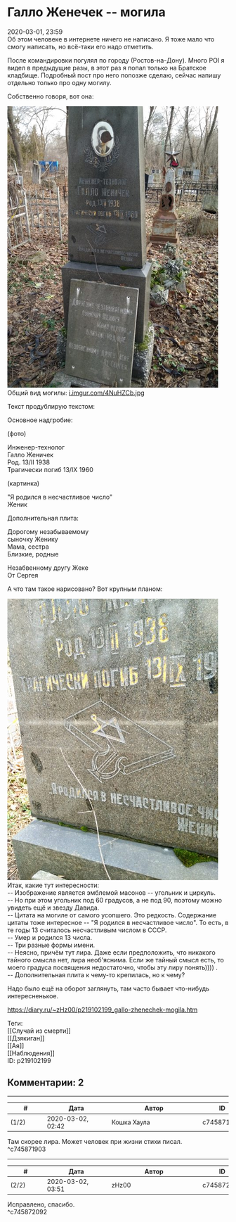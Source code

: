 Галло Женечек -- могила
=======================

  
2020-03-01, 23:59  
 Об этом человеке в интернете ничего не написано. Я тоже мало что смогу написать, но всё-таки его надо отметить.   
   
 После командировки погулял по городу (Ростов-на-Дону). Много POI я видел в предыдущие разы, в этот раз я попал только на Братское кладбище. Подробный пост про него попозже сделаю, сейчас напишу отдельно только про одну могилу.   
   
 Собственно говоря, вот она:   
   
   [![](pics/F7RI67bl.jpg)](https://i.imgur.com/F7RI67b.jpg)     
  Общий вид могилы:  [i.imgur.com/4NuHZCb.jpg](pics/4NuHZCb.jpg)     
   
 Текст продублирую текстом:   
   
 Основное надгробие:   
   
 (фото)   
   
 Инженер-технолог   
 Галло Женичек   
 Род. 13/II 1938   
 Трагически погиб 13/IX 1960   
   
 (картинка)   
   
 "Я родился в несчастливое число"   
 Женик   
   
 Дополнительная плита:   
   
 Дорогому незабываемому   
 сыночку Женику   
 Мама, сестра   
 Близкие, родные   
   
 Незабвенному другу Жеке   
 От Сергея   
   
   
 А что там такое нарисовано? Вот крупным планом:   
   
   [![](pics/OooeoTrl.jpg)](https://i.imgur.com/OooeoTr.jpg)     
 Итак, какие тут интересности:   
 -- Изображение является эмблемой масонов -- угольник и циркуль.   
 -- Но при этом угольник под 60 градусов, а не под 90, поэтому можно увидеть ещё и звезду Давида.   
 -- Цитата на могиле от самого усопшего. Это редкость. Содержание цитаты тоже интересное -- "Я родился в несчастливое число". То есть, в те годы 13 считалось несчастливым числом в СССР.   
 -- Умер и родился 13 числа.   
 -- Три разные формы имени.   
 -- Неясно, причём тут лира. Даже если предположить, что никакого тайного смысла нет, лира необ'яснима. Если же тайный смысл есть, то моего градуса посвящения недостаточно, чтобы эту лиру понять)))) .   
 -- Дополнительная плита к чему-то крепилась, но к чему?   
   
 Надо было ещё на оборот заглянуть, там часто бывает что-нибудь интересненькое.   
  
<https://diary.ru/~zHz00/p219102199_gallo-zhenechek-mogila.htm>  
  
Теги:  
[[Случай из смерти]]  
[[Дзякиган]]  
[[Ая]]  
[[Наблюдения]]  
ID: p219102199  


Комментарии: 2
--------------

  


---



|         #         |              Дата              |                     Автор                     |           ID           |
| --- | --- | --- | --- |
| (1/2) | 2020-03-02, 02:42 | Кошка Хаула | c745871903 |

  
 Там скорее лира. Может человек при жизни стихи писал.   
 ^c745871903

---



|         #         |              Дата              |                     Автор                     |           ID           |
| --- | --- | --- | --- |
| (2/2) | 2020-03-02, 03:51 | zHz00 | c745872092 |

  
 Исправлено, спасибо.   
 ^c745872092